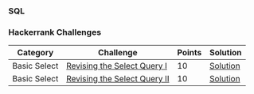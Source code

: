 ### SQL

### Hackerrank Challenges
Category| Challenge| Points | Solution
-------- | -------- | -------- | --------
Basic Select | [Revising the Select Query I](https://www.hackerrank.com/challenges/revising-the-select-query/problem)| 10| [Solution](https://github.com/DaniAngelov/SQL-/blob/master/HackerRank%20SQL/Basic%20Select/Revising%20the%20Select%20Query%20I.txt)
Basic Select | [Revising the Select Query II](https://www.hackerrank.com/challenges/revising-the-select-query-2/problem)| 10| [Solution](https://github.com/DaniAngelov/SQL-/blob/master/HackerRank%20SQL/Basic%20Select/Revising%20the%20Select%20Query%20II.txt)
